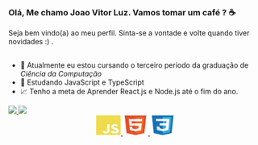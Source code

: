 ### Olá, Me chamo Joao Vitor Luz. Vamos tomar um café ? ☕
Seja bem vindo(a) ao meu perfil. Sinta-se a vontade e volte quando tiver novidades :) .
##

- 🔭 Atualmente eu estou cursando o terceiro período da graduação de _Ciência da Computação_
- 🌱 Estudando JavaScript e TypeScript
- 📈 Tenho a meta de Aprender React.js e Node.js até o fim do ano.




<div display = "inline-block">
  <a href="https://github.com/J0luz">
  <img height="180em" src="https://github-readme-stats.vercel.app/api?username=J0luz&show_icons=true&theme=gotham&include_all_commits=true&count_private=true"/>
  <img height="180em" src="https://github-readme-stats.vercel.app/api/top-langs/?username=J0luz&layout=compact&langs_count=7&theme=gotham"/>
</div> 
 
  <div align =" center" style = " display = inline_block, margin-top=10"> 
   <img  alt="icon-Js" height="40" width="50" src="https://raw.githubusercontent.com/devicons/devicon/master/icons/javascript/javascript-plain.svg">
   <img alt="icon-HTML" height="40" width="50" src="https://raw.githubusercontent.com/devicons/devicon/master/icons/html5/html5-original.svg">
   <img  alt="icon-CSS" height="40" width="50" src="https://raw.githubusercontent.com/devicons/devicon/master/icons/css3/css3-original.svg">
  </div>
